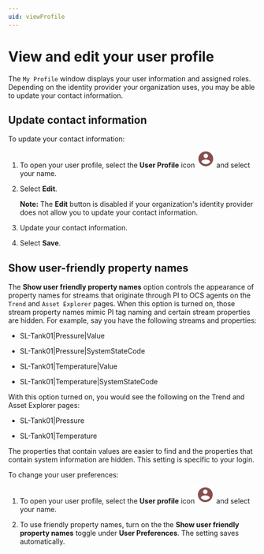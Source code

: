 ```yaml
---
uid: viewProfile
---
```


# View and edit your user profile

The `My Profile` window displays your user information and assigned roles.
Depending on the identity provider your organization uses, you may be able to update your contact information.

## Update contact information

To update your contact information:

1. To open your user profile, select the **User Profile** icon ![User Profile icon](../../_icons/custom/account-circle.svg) and select your name.

1. Select **Edit**.

    **Note:** The **Edit** button is disabled if your organization's identity provider does not allow you to update your contact information.

1. Update your contact information.

1. Select **Save**.

## Show user-friendly property names

The **Show user friendly property names** option controls the appearance of property names for streams that originate through PI to OCS agents on the `Trend` and `Asset Explorer` pages. When this option is turned on, those stream property names mimic PI tag naming and certain stream properties are hidden. For example, say you have the following streams and properties:

 - SL-Tank01|Pressure|Value

 - SL-Tank01|Pressure|SystemStateCode

 - SL-Tank01|Temperature|Value
 
 - SL-Tank01|Temperature|SystemStateCode

With this option turned on, you would see the following on the Trend and Asset Explorer pages:

 - SL-Tank01|Pressure

 - SL-Tank01|Temperature

The properties that contain values are easier to find and the properties that contain system information are hidden. This setting is specific to your login.

To change your user preferences:

1. To open your user profile, select the **User profile** icon ![User Profile icon](../../_icons/custom/account-circle.svg) and select your name.

1. To use friendly property names, turn on the the **Show user friendly property names** toggle under **User Preferences**. The setting saves automatically.
